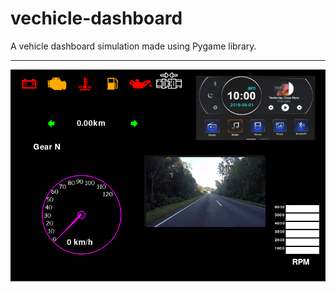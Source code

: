 # vechicle-dashboard
A vehicle dashboard simulation made using Pygame library.
<br/>
<hr>
<img src="https://github.com/Prathamesh-Patil-GitHub/vechicle-dashboard/blob/main/output%20image.PNG" />
